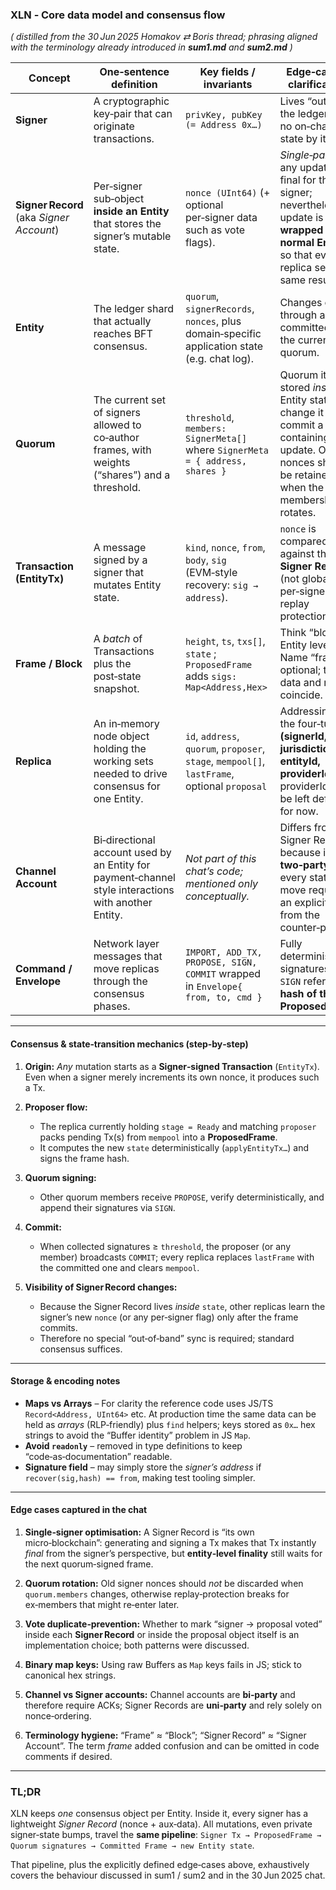 ### XLN ‑ Core data model and consensus flow

*( distilled from the 30 Jun 2025 Homakov ⇄ Boris thread; phrasing aligned with the terminology already introduced in **sum1.md** and **sum2.md** )*

| Concept                                      | One‑sentence definition                                                                              | Key fields / invariants                                                                       | Edge‑cases & clarifications                                                                                                                                       |
| -------------------------------------------- | ---------------------------------------------------------------------------------------------------- | --------------------------------------------------------------------------------------------- | ----------------------------------------------------------------------------------------------------------------------------------------------------------------- |
| **Signer**                                   | A cryptographic key‑pair that can originate transactions.                                            | `privKey, pubKey (= Address 0x…)`                                                             | Lives “outside” the ledger; has no on‑chain state by itself.                                                                                                      |
| **Signer Record** <br>(aka *Signer Account*) | Per‑signer sub‑object **inside an Entity** that stores the signer’s mutable state.                   | `nonce (UInt64)` (+ optional per‑signer data such as vote flags).                             | *Single‑party* → any update is final for that signer; nevertheless the update is **wrapped into a normal EntityTx** so that every replica sees the same result.   |
| **Entity**                                   | The ledger shard that actually reaches BFT consensus.                                                | `quorum`, `signerRecords`, `nonces`, plus domain‑specific application state (e.g. chat log).  | Changes **only** through a *Frame* committed by the current quorum.                                                                                               |
| **Quorum**                                   | The current set of signers allowed to co‑author frames, with weights (“shares”) and a threshold.     | `threshold`, `members: SignerMeta[]` where `SignerMeta = { address, shares }`                 | Quorum itself is stored *inside* Entity state – to change it you commit a frame containing the update. Old nonces should be retained when the membership rotates. |
| **Transaction (EntityTx)**                   | A message signed by a signer that mutates Entity state.                                              | `kind`, `nonce`, `from`, `body`, `sig` (EVM‑style recovery: `sig → address`).                 | `nonce` is compared against the **Signer Record** (not global) → per‑signer replay protection.                                                                    |
| **Frame / Block**                            | A *batch* of Transactions plus the post‑state snapshot.                                              | `height`, `ts`, `txs[]`, `state` ; `ProposedFrame` adds `sigs: Map<Address,Hex>`              | Think “block” at Entity level. Name “frame” is optional; the data and rules coincide.                                                                             |
| **Replica**                                  | An in‑memory node object holding the working sets needed to drive consensus for one Entity.          | `id`, `address`, `quorum`, `proposer`, `stage`, `mempool[]`, `lastFrame`, optional `proposal` | Addressing uses the four‑tuple **(signerId, jurisdictionId, entityId, providerId)** – providerId may be left default for now.                                     |
| **Channel Account**                          | Bi‑directional account used by an Entity for payment‑channel style interactions with another Entity. | *Not part of this chat’s code; mentioned only conceptually.*                                  | Differs from a Signer Record because it is **two‑party** and every state move requires an explicit ACK from the counter‑party.                                    |
| **Command / Envelope**                       | Network layer messages that move replicas through the consensus phases.                              | `IMPORT, ADD_TX, PROPOSE, SIGN, COMMIT` wrapped in `Envelope{ from, to, cmd }`                | Fully deterministic; signatures in `SIGN` refer to the **hash of the ProposedFrame**.                                                                             |

---

#### Consensus & state‑transition mechanics (step‑by‑step)

1. **Origin:**
   *Any* mutation starts as a **Signer‑signed Transaction** (`EntityTx`). Even when a signer merely increments its own nonce, it produces such a Tx.

2. **Proposer flow:**

   * The replica currently holding `stage = Ready` and matching `proposer` packs pending Tx(s) from `mempool` into a **ProposedFrame**.
   * It computes the new `state` deterministically (`applyEntityTx…`) and signs the frame hash.

3. **Quorum signing:**

   * Other quorum members receive `PROPOSE`, verify deterministically, and append their signatures via `SIGN`.

4. **Commit:**

   * When collected signatures ≥ `threshold`, the proposer (or any member) broadcasts `COMMIT`; every replica replaces `lastFrame` with the committed one and clears `mempool`.

5. **Visibility of Signer Record changes:**

   * Because the Signer Record lives *inside* `state`, other replicas learn the signer’s new `nonce` (or any per‑signer flag) only after the frame commits.
   * Therefore no special “out‑of‑band” sync is required; standard consensus suffices.

---

#### Storage & encoding notes

* **Maps vs Arrays** – For clarity the reference code uses JS/TS `Record<Address, UInt64>` etc.  At production time the same data can be held as *arrays* (RLP‑friendly) plus `find` helpers; keys stored as `0x…` hex strings to avoid the “Buffer identity” problem in JS `Map`.
* **Avoid `readonly`** – removed in type definitions to keep “code‑as‑documentation” readable.
* **Signature field** – may simply store the *signer’s address* if `recover(sig,hash) == from`, making test tooling simpler.

---

#### Edge cases captured in the chat

1. **Single‑signer optimisation:**
   A Signer Record is “its own micro‑blockchain”: generating and signing a Tx makes that Tx instantly *final* from the signer’s perspective, but **entity‑level finality** still waits for the next quorum‑signed frame.

2. **Quorum rotation:**
   Old signer nonces should *not* be discarded when `quorum.members` changes, otherwise replay‑protection breaks for ex‑members that might re‑enter later.

3. **Vote duplicate‑prevention:**
   Whether to mark “signer → proposal voted” inside each **Signer Record** or inside the proposal object itself is an implementation choice; both patterns were discussed.

4. **Binary map keys:**
   Using raw Buffers as `Map` keys fails in JS; stick to canonical hex strings.

5. **Channel vs Signer accounts:**
   Channel accounts are **bi‑party** and therefore require ACKs; Signer Records are **uni‑party** and rely solely on nonce‑ordering.

6. **Terminology hygiene:**
   “Frame” ≈ “Block”; “Signer Record” ≈ “Signer Account”.  The term *frame* added confusion and can be omitted in code comments if desired.

---

### TL;DR

XLN keeps *one* consensus object per Entity.
Inside it, every signer has a lightweight *Signer Record* (nonce + aux‑data).
All mutations, even private signer‑state bumps, travel the **same pipeline**:
`Signer Tx → ProposedFrame → Quorum signatures → Committed Frame → new Entity state`.

That pipeline, plus the explicitly defined edge‑cases above, exhaustively covers the behaviour discussed in sum1 / sum2 and in the 30 Jun 2025 chat.
